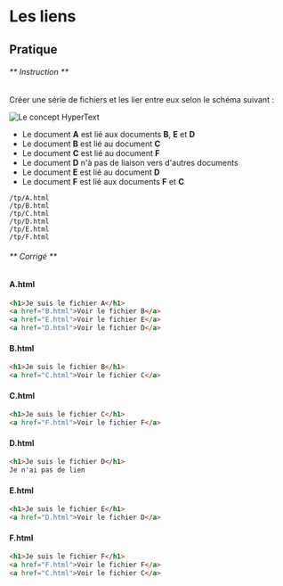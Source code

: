 # Les liens

## Pratique

<!-- tabs:start -->

###### ** Instruction **

Créer une série de fichiers et les lier entre eux selon le schéma suivant :

![Le concept HyperText](../../_images/hypertext.jpg)

- Le document **A** est lié aux documents **B**, **E** et **D**
- Le document **B** est lié au document **C**
- Le document **C** est lié au document **F**
- Le document **D** n'à pas de liaison vers d'autres documents
- Le document **E** est lié au document **D**
- Le document **F** est lié aux documents **F** et **C**

```
/tp/A.html
/tp/B.html
/tp/C.html
/tp/D.html
/tp/E.html
/tp/F.html
```

###### ** Corrigé **

#### A.html

```html
<h1>Je suis le fichier A</h1>
<a href="B.html">Voir le fichier B</a>
<a href="E.html">Voir le fichier E</a>
<a href="D.html">Voir le fichier D</a>
```

#### B.html

```html
<h1>Je suis le fichier B</h1>
<a href="C.html">Voir le fichier C</a>
```

#### C.html

```html
<h1>Je suis le fichier C</h1>
<a href="F.html">Voir le fichier F</a>
```

#### D.html

```html
<h1>Je suis le fichier D</h1>
Je n'ai pas de lien
```

#### E.html

```html
<h1>Je suis le fichier E</h1>
<a href="D.html">Voir le fichier D</a>
```

#### F.html

```html
<h1>Je suis le fichier F</h1>
<a href="F.html">Voir le fichier F</a>
<a href="C.html">Voir le fichier C</a>
```

<!-- tabs:end -->